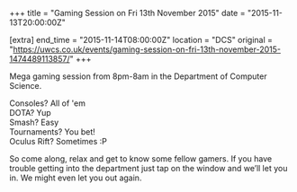 +++
title = "Gaming Session on Fri 13th November 2015"
date = "2015-11-13T20:00:00Z"

[extra]
end_time = "2015-11-14T08:00:00Z"
location = "DCS"
original = "https://uwcs.co.uk/events/gaming-session-on-fri-13th-november-2015-1474489113857/"
+++

Mega gaming session from 8pm-8am in the Department of Computer Science.

Consoles? All of 'em  
DOTA? Yup  
Smash? Easy  
Tournaments? You bet\!  
Oculus Rift? Sometimes :P

So come along, relax and get to know some fellow gamers. If you have trouble getting into the department just tap on the window and we’ll let you in. We might even let you out again.

